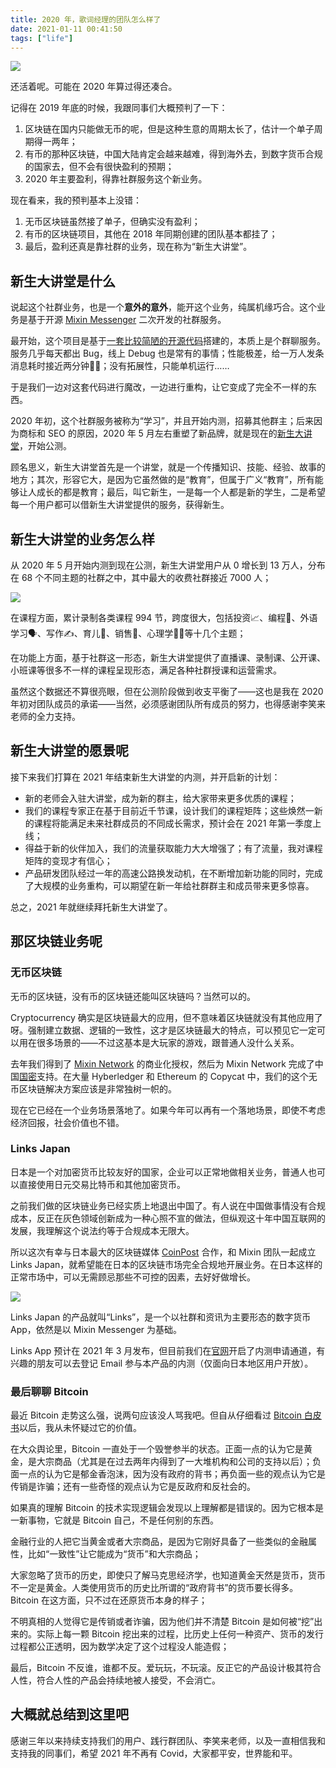 ```yaml
---
title: 2020 年，歌词经理的团队怎么样了
date: 2021-01-11 00:41:50
tags: ["life"]
---
```


![](/2020-summary-lyric-team/2020-lyric-0.jpg)

还活着呢。可能在 2020 年算过得还凑合。

记得在 2019 年底的时候，我跟同事们大概预判了一下：

1. 区块链在国内只能做无币的呢，但是这种生意的周期太长了，估计一个单子周期得一两年；
2. 有币的那种区块链，中国大陆肯定会越来越难，得到海外去，到数字货币合规的国家去，但不会有很快盈利的预期；
3. 2020 年主要盈利，得靠社群服务这个新业务。

现在看来，我的预判基本上没错：

1. 无币区块链虽然接了单子，但确实没有盈利；
2. 有币的区块链项目，其他在 2018 年同期创建的团队基本都挂了；
3. 最后，盈利还真是靠社群的业务，现在称为“新生大讲堂”。

## 新生大讲堂是什么

说起这个社群业务，也是一个**意外的意外**，能开这个业务，纯属机缘巧合。这个业务是基于开源 [Mixin Messenger](https://github.com/MixinNetwork/ios-app) 二次开发的社群服务。

最开始，这个项目是基于[一套比较简陋的开源代码](https://github.com/mixinnetwork/supergroup.mixin.one/)搭建的，本质上是个群聊服务。服务几乎每天都出 Bug，线上 Debug 也是常有的事情；性能极差，给一万人发条消息耗时接近两分钟🤦‍♂️；没有拓展性，只能单机运行……

于是我们一边对这套代码进行魔改，一边进行重构，让它变成了完全不一样的东西。

2020 年初，这个社群服务被称为“学习”，并且开始内测，招募其他群主；后来因为商标和 SEO 的原因，2020 年 5 月左右重塑了新品牌，就是现在的[新生大讲堂](https://www.firesbox.com)，开始公测。

顾名思义，新生大讲堂首先是一个讲堂，就是一个传播知识、技能、经验、故事的地方；其次，形容它大，是因为它虽然做的是“教育”，但属于广义“教育”，所有能够让人成长的都是教育；最后，叫它新生，一是每一个人都是新的学生，二是希望每一个用户都可以借新生大讲堂提供的服务，获得新生。

## 新生大讲堂的业务怎么样

从 2020 年 5 月开始内测到现在公测，新生大讲堂用户从 0 增长到 13 万人，分布在 68 个不同主题的社群之中，其中最大的收费社群接近 7000 人；

![](/2020-summary-lyric-team/2020-lyric-1.png)

在课程方面，累计录制各类课程 994 节，跨度很大，包括投资📈、编程👾、外语学习🗣、写作✍️、育儿👶、销售🤝、心理学🧘‍♀️等十几个主题；

在功能上方面，基于社群这一形态，新生大讲堂提供了直播课、录制课、公开课、小班课等很多不一样的课程呈现形态，满足各种社群授课和运营需求。

虽然这个数据还不算很亮眼，但在公测阶段做到收支平衡了——这也是我在 2020 年初对团队成员的承诺——当然，必须感谢团队所有成员的努力，也得感谢李笑来老师的全力支持。

## 新生大讲堂的愿景呢

接下来我们打算在 2021 年结束新生大讲堂的内测，并开启新的计划：

- 新的老师会入驻大讲堂，成为新的群主，给大家带来更多优质的课程；
- 我们的课程专家正在基于目前近千节课，设计我们的课程矩阵；这些焕然一新的课程将能满足未来社群成员的不同成长需求，预计会在 2021 年第一季度上线；
- 得益于新的伙伴加入，我们的流量获取能力大大增强了；有了流量，我对课程矩阵的变现才有信心；
- 产品研发团队经过一年的高速公路换发动机，在不断增加新功能的同时，完成了大规模的业务重构，可以期望在新一年给社群群主和成员带来更多惊喜。

总之，2021 年就继续拜托新生大讲堂了。

## 那区块链业务呢

### 无币区块链

无币的区块链，没有币的区块链还能叫区块链吗？当然可以的。

Cryptocurrency 确实是区块链最大的应用，但不意味着区块链就没有其他应用了呀。强制建立数据、逻辑的一致性，这才是区块链最大的特点，可以预见它一定可以用在很多场景的——不过这基本是大玩家的游戏，跟普通人没什么关系。

去年我们得到了 [Mixin Network](https://github.com/mixinnetwork/mixin) 的商业化授权，然后为 Mixin Network 完成了中国[国密](https://baike.baidu.com/item/%E5%9B%BD%E5%AF%86)支持。在大量 Hyberledger 和 Ethereum 的 Copycat 中，我们的这个无币区块链解决方案应该是非常独树一帜的。

现在它已经在一个业务场景落地了。如果今年可以再有一个落地场景，即使不考虑经济回报，社会价值也不错。

### Links Japan

日本是一个对加密货币比较友好的国家，企业可以正常地做相关业务，普通人也可以直接使用日元交易比特币和其他加密货币。

之前我们做的区块链业务已经实质上地退出中国了。有人说在中国做事情没有合规成本，反正在灰色领域创新成为一种心照不宣的做法，但纵观这十年中国互联网的发展，我理解这个说法约等于合规成本无限大。

所以这次有幸与日本最大的区块链媒体 [CoinPost](https://coinpost.jp/) 合作，和 Mixin 团队一起成立 Links Japan，就希望能在日本的区块链市场完全合规地开展业务。在日本这样的正常市场中，可以无需顾忌那些不可控的因素，去好好做增长。

![](/2020-summary-lyric-team/2020-lyric-2.png)

Links Japan 的产品就叫“Links”，是一个以社群和资讯为主要形态的数字货币 App，依然是以 Mixin Messenger 为基础。

Links App 预计在 2021 年 3 月发布，但目前我们在[官网](https://getlinks.jp "Links 官网")开启了内测申请通道，有兴趣的朋友可以去登记 Email 参与本产品的内测（仅面向日本地区用户开放）。

### 最后聊聊 Bitcoin

最近 Bitcoin 走势这么强，说两句应该没人骂我吧。但自从仔细看过 [Bitcoin 白皮书](https://bitcoin.org/bitcoin.pdf)以后，我从未怀疑过它的价值。

在大众舆论里，Bitcoin 一直处于一个毁誉参半的状态。正面一点的认为它是黄金，是大宗商品（尤其是在过去两年内得到了一大堆机构和公司的支持以后）；负面一点的认为它是郁金香泡沫，因为没有政府的背书；再负面一些的观点认为它是传销是诈骗；还有一些奇怪的观点认为它是反政府和反社会的。

如果真的理解 Bitcoin 的技术实现逻辑会发现以上理解都是错误的。因为它根本是一新事物，它就是 Bitcoin 自己，不是任何别的东西。

金融行业的人把它当黄金或者大宗商品，是因为它刚好具备了一些类似的金融属性，比如“一致性”让它能成为“货币”和大宗商品；

大家忽略了货币的历史，即使只了解马克思经济学，也知道黄金天然是货币，货币不一定是黄金。人类使用货币的历史比所谓的“政府背书”的货币要长得多。Bitcoin 在这方面，只不过在还原货币本身的样子；

不明真相的人觉得它是传销或者诈骗，因为他们并不清楚 Bitcoin 是如何被“挖”出来的。实际上每一颗 Bitcoin 挖出来的过程，比历史上任何一种资产、货币的发行过程都公正透明，因为数学决定了这个过程没人能造假；

最后，Bitcoin 不反谁，谁都不反。爱玩玩，不玩滚。反正它的产品设计极其符合人性，符合人性的产品会持续地被人接受，不会消亡。


## 大概就总结到这里吧

感谢三年以来持续支持我们的用户、践行群团队、李笑来老师，以及一直相信我和支持我的同事们，希望 2021 年不再有 Covid，大家都平安，世界能和平。